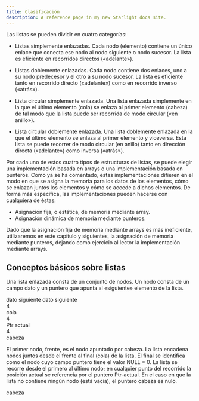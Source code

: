```yaml
---
title: Clasificación
description: A reference page in my new Starlight docs site.
---
```


Las listas se pueden dividir en cuatro categorías:

- Listas simplemente enlazadas. Cada nodo (elemento) contiene un único enlace que conecta ese nodo al nodo siguiente o nodo sucesor. La lista es eficiente en recorridos directos («adelante»).

- Listas doblemente enlazadas. Cada nodo contiene dos enlaces, uno a su nodo predecesor y el otro a su nodo sucesor. La lista es eficiente tanto en recorrido directo («adelante») como en recorrido inverso («atrás»).

- Lista circular simplemente enlazada. Una lista enlazada simplemente en la que el último elemento (cola) se enlaza al primer elemento (cabeza) de tal modo que la lista puede ser recorrida de modo circular («en anillo»).

- Lista circular doblemente enlazada. Una lista doblemente enlazada en la que el último elemento se enlaza al primer elemento y viceversa. Esta lista se puede recorrer de modo circular (en anillo) tanto en dirección directa («adelante») como inversa («atrás»).

Por cada uno de estos cuatro tipos de estructuras de listas, se puede elegir una implementación basada en arrays o una implementación basada en punteros. Como ya se ha comentado, estas implementaciones difieren en el modo en que se asigna la memoria para los datos de los elementos, cómo se enlazan juntos los elementos y cómo se accede a dichos elementos. De forma más específica, las implementaciones pueden hacerse con cualquiera de éstas:

- Asignación fija, o estática, de memoria mediante array.
- Asignación dinámica de memoria mediante punteros.

Dado que la asignación fija de memoria mediante arrays es más ineficiente, utilizaremos en este capítulo y siguientes, la asignación de memoria mediante punteros, dejando como ejercicio al lector la implementación mediante arrays.

## Conceptos básicos sobre listas
Una lista enlazada consta de un conjunto de nodos. Un nodo consta de un campo dato y un puntero que apunta al «siguiente» elemento de la lista.

dato siguiente  dato siguiente  
4  
cola  
4  
Ptr actual  
4  
cabeza  

El primer nodo, frente, es el nodo apuntado por cabeza. La lista encadena nodos juntos desde el frente al final (cola) de la lista. El final se identifica como el nodo cuyo campo puntero tiene el valor NULL = 0. La lista se recorre desde el primero al último nodo; en cualquier punto del recorrido la posición actual se referencia por el puntero Ptr-actual. En el caso en que la lista no contiene ningún nodo (está vacía), el puntero cabeza es nulo.

cabeza

